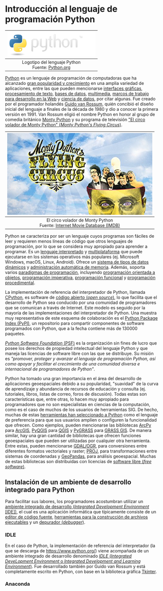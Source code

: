 Introducción al lenguaje de programación Python
===============================================

| ![](img/python-logo.png) |
|:---:|
| Logotipo del lenguaje Python<br>Fuente: [Python.org](http://www.python.org/)|

[Python](https://www.python.org) es un lenguaje de programación de computadoras que ha alcanzado [gran popularidad y crecimiento](https://stackoverflow.blog/2017/09/06/incredible-growth-python/) en una amplia variedad de aplicaciones, entre las que pueden mencionarse [interfaces gráficas](https://wiki.python.org/moin/GuiProgramming), [procesamiento de texto](http://www.data-analysis-in-python.org/t_text_analysis.html), [bases de datos](https://www.datacamp.com/courses/introduction-to-relational-databases-in-python), [multimedia](https://www.packtpub.com/application-development/python-multimedia), [marcos de trabajo para desarrollo en la Web](https://wiki.python.org/moin/WebFrameworks) y [ciencia de datos](https://www.datacamp.com/courses/intro-to-python-for-data-science), por citar algunas. Fue creado por el programador holandés [Guido van Rossum](https://gvanrossum.github.io//), quién concibió el diseño inicial del lenguaje a finales de la década de 1980 y dio a conocer la primera versión en 1991. Van Rossum eligió el nombre Python en honor al grupo de comedia británico [Monty Python](https://es.wikipedia.org/wiki/Monty_Python) y su programa de televisión ["El circo volador de Monty Python" (_Monty Python's Flying Circus_)](https://en.wikipedia.org/wiki/Monty_Python%27s_Flying_Circus).

| ![](img/montypython.jpg) |
|:---:|
| El circo volador de Monty Python<br>Fuente: [Internet Movie Database (IMDB)](http://www.imdb.com/title/tt0063929/)|

Python se caracteriza por ser un lenguaje cuyos programas son fáciles de leer y requieren menos líneas de código que otros lenguajes de programación, por lo que se considera muy apropiado para aprender a programar. Es un [lenguaje interpretado](https://es.wikipedia.org/wiki/Int%C3%A9rprete_(inform%C3%A1tica)) y [multiplataforma](https://es.wikipedia.org/wiki/Multiplataforma) que puede ejecutarse en los sistemas operativos más populares (ej. Microsoft Windows, macOS, Linux, Android). Ofrece un [sistema de tipos de datos dinámicos](https://es.wikipedia.org/wiki/Tipado_din%C3%A1mico) y [administración automática de memoria](https://es.wikipedia.org/wiki/Gesti%C3%B3n_de_memoria). Además, soporta varios [paradigmas de programación](https://es.wikipedia.org/wiki/Paradigma_de_programaci%C3%B3n), incluyendo [programación orientada a objetos](https://es.wikipedia.org/wiki/Programaci%C3%B3n_orientada_a_objetos), [programación imperativa](https://es.wikipedia.org/wiki/Programaci%C3%B3n_imperativa), [programación funcional](https://es.wikipedia.org/wiki/Programaci%C3%B3n_funcional) y [programación procedimental](https://es.wikipedia.org/wiki/Programaci%C3%B3n_por_procedimientos).

La implementación de referencia del interpretador de Python, llamada [CPython](https://es.wikipedia.org/wiki/CPython), es software de [código abierto (_open source_)](https://es.wikipedia.org/wiki/C%C3%B3digo_abierto), lo que facilita que el desarrollo de Python sea conducido por una comunidad de programadores que se comunican a través de Internet. Este modelo es seguido por la mayoría de las implementaciones del interpretador de Python. Una muestra muy representativa de este esquema de colaboración es el [Python Package Index (PyPI)](https://pypi.python.org), un repositorio para compartir componentes de software programados con Python, que a la fecha contiene más de 130000 paquetes.

[_Python Software Foundation_ (PSF)](https://www.python.org/psf/) es la organización sin fines de lucro que posee los derechos de propiedad intelectual del lenguaje Python y que maneja las licencias de software libre con las que se distribuye. Su misión es _"promover, proteger y avanzar el lenguaje de programación Python, así como apoyar y facilitar el crecimiento de una comunidad diversa e internacional de programadores de Python"_.

Python ha tomado una gran importancia en el área del desarrollo de aplicaciones geoespaciales debido a su popularidad, "suavidad" de la curva de aprendizaje y abundancia de recursos de educación y consulta (ej. tutoriales, libros, listas de correo, foros de discusión). Todas estas son características que, entre otras, lo hacen muy apropiado para programadores que no son especialistas en ciencias de la computación, como es el caso de muchos de los usuarios de herramientas SIG. De hecho, muchas de estas [herramientas han seleccionado a Python](http://www.mdpi.com/2220-9964/2/1/201) como el lenguaje de preferencia para que sus usuarios amplíen o configuren la funcionalidad que ofrecen. Como ejemplos, pueden mencionarse las bibliotecas [ArcPy](http://desktop.arcgis.com/en/arcmap/10.3/analyze/arcpy/what-is-arcpy-.htm) para [ArcGIS](https://www.arcgis.com/), [PyQGIS](https://docs.qgis.org/testing/en/docs/pyqgis_developer_cookbook/) para [QGIS](https://www.qgis.org/) y [PyGRASS](https://grass.osgeo.org/grass70/manuals/libpython/pygrass_index.html) para [GRASS GIS](https://grass.osgeo.org/). De manera similar, hay una gran cantidad de bibliotecas que ofrecen funciones geoespaciales que pueden ser utilizadas por cualquier otra herramienta. Entre estas, pueden mencionarse [GDAL/OGR](http://www.gdal.org/), para conversiones entre diferentes formatos vectoriales y raster; [PROJ](http://proj4.org/), para transformaciones entre sistemas de coordenadas y [GeoPandas](http://geopandas.org/), para análisis geoespacial. Muchas de estas bibliotecas son distribuidas con licencias de [software libre (_free software_)](https://es.wikipedia.org/wiki/Software_libre).

## Instalación de un ambiente de desarrollo integrado para Python

Para facilitar sus labores, los programadores acostumbran utilizar un [ambiente integrado de desarrollo (_Integrated Development Environment_ [IDE])](https://en.wikipedia.org/wiki/Integrated_development_environment), el cual es una aplicación informática que típicamente consiste de un [editor de código fuente](https://es.wikipedia.org/wiki/Editor_de_c%C3%B3digo_fuente), [herramientas para la construcción de archivos ejecutables](https://en.wikipedia.org/wiki/Build_automation) y un [depurador (_debugger_)](https://es.wikipedia.org/wiki/Depurador).

### IDLE

En el caso de Python, la implementación de referencia del interpretador (la que se descarga de https://www.python.org/) viene acompañada de un ambiente integrado de desarrollo denominado [*IDLE* (_Integrated DeveLopment Environment_ o _Integrated Development and Learning Environment_)](https://docs.python.org/3/library/idle.html). Fue desarrollado también por Guido van Rossum y está completamente escrito en Python, con base en la biblioteca gráfica [Tkinter](https://wiki.python.org/moin/TkInter).

### Anaconda
